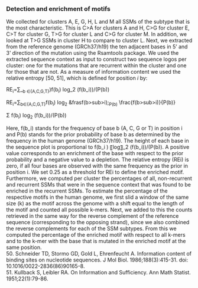 <H3>Detection and enrichment of motifs</H3>

We collected for clusters A, E, G, H, L and M all SSMs of the subtype that is the most characteristic. This is C>A for clusters A and H, C>G for cluster E, C>T for cluster G, T>G for cluster L and C>G for cluster M. In addition, we looked at T>G SSMs in cluster H to compare to cluster L. Next, we extracted from the reference genome (GRCh37/h19) the ten adjacent bases in 5’ and 3’ direction of the mutation using the Rsamtools package. We used the extracted sequence context as input to construct two sequence logos per cluster: one for the mutations that are recurrent within the cluster and one for those that are not. As a measure of information content we used the relative entropy [50, 51], which is defined for position <em>i</em> by:

RE<sub>i</sub>=∑_<sub>b ∈{A,C,G,T}</sub>)f(b<sub>i</sub>) log_2  (f(b_i))/(P(b))

RE<sub>i</sub>=∑<sub>b∈{A,C,G,T}</sub>f(b<sub>i</sub>) log<sub>2</sub> &frasf(b>sub>i</sub>);<sub>P(b)</sub>
\frac{f(b>sub>i</sub>)}{P(b)}

<p>
    <span>&Sigma;</span>
    f(b<sub>i</sub>) log<sub>2</sub>  (f(b_i))/(P(b))
</p>

Here, f(b_i) stands for the frequency of base b (A, C, G or T) in position i and P(b) stands for the prior probability of base b as determined by the frequency in the human genome (GRCh37/h19). The height of each base in the sequence plot is proportional to f(b_i ) 〖log〗_2  (f(b_i))/(P(b)). A positive value corresponds to an enrichment of the base with respect to the prior probability and a negative value to a depletion. The relative entropy (REi) is zero, if all four bases are observed with the same frequency as the prior in position i. We set 0.25 as a threshold for REi to define the enriched motif. Furthermore, we computed per cluster the percentages of all, non-recurrent and recurrent SSMs that were in the sequence context that was found to be enriched in the recurrent SSMs. To estimate the percentage of the respective motifs in the human genome, we first slid a window of the same size (k) as the motif across the genome with a shift equal to the length of the motif and counted all possible k-mers. Next, we added to this the counts retrieved in the same way for the reverse complement of the reference sequence (corresponding to the opposing strand), since we also combined the reverse complements for each of the SSM subtypes. From this we computed the percentage of the enriched motif with respect to all k-mers and to the k-mer with the base that is mutated in the enriched motif at the same position.
<br>
50.	Schneider TD, Stormo GD, Gold L, Ehrenfeucht A. Information content of binding sites on nucleotide sequences. J Mol Biol. 1986;188(3):415-31. doi: 10.1016/0022-2836(86)90165-8.<br>
51.	Kullback S, Leibler RA. On Information and Sufficiency. Ann Math Statist. 1951;22(1):79-86.
